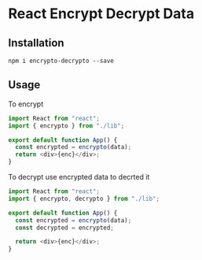 # React Encrypt Decrypt Data

## Installation

```
npm i encrypto-decrypto --save
```

## Usage

To encrypt

```js
import React from "react";
import { encrypto } from "./lib";

export default function App() {
  const encrypted = encrypto(data);
  return <div>{enc}</div>;
}
```

To decrypt
use encrypted data to decrted it

```js
import React from "react";
import { encrypto, decrypto } from "./lib";

export default function App() {
  const encrypted = encrypto(data);
  const decrypted = encrypted;

  return <div>{enc}</div>;
}
```

